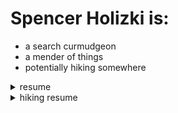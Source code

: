 # Spencer Holizki is:
* a search curmudgeon
* a mender of things
* potentially hiking somewhere

<details>
<summary>
resume
</summary>
<ul>
<li>freelance</li>
<br/>
<li>getty images</li>
<li>dissolve</li>
<li>UofA bib services</li>
</ul>
</details>


<details>
<summary>
hiking resume
</summary>
<ul>
<li>Prairie Mountain</li>
<li>Ben's Hill</li>
<li>Vents Ridge</li>
<li>Moose Mountain</li>
<li>Powderface Ridge (and 'Rainy Summit')</li>
<li>Iyarhe Ipan (Elbow side and Daffern route)</li>
<li>Forgetmenot Ridge</li>
<li>Nihahi Ridge (to South high point)</li>
<li>Mount Remus</li>
<li>Mount Howard</li>
<li>Mount Bryant</li>
<li>Unnamed SE 7 Peaks summit 436425</li>
<li>Jumpingpound Mountain</li>
<li>Cox Hill</li>
<li>Belmore Browne Peak </li>
<li>Tiara Peak</li>
<li>Boundary Peak (front range, obviously)</li>
<li>Midday Peak</li>
<li>Midnight Peak</li>
<li>Mount Baldy (South and Main)</li>
<li>Yates</li>
<li>Mary Barclay's Mountain</li>
<li>Mount Lorette</li>
<li>Mount Allan (via Centennial)</li>
<li>Porcupine Ridge</li>
<li>Wasootch Ridge (including Dewit's loop)</li>
<li>Wasootch Peak</li>
<li>The Wedge</li>
<li>Limestone Mountain</li>
<li>Opal North</li>
<li>Opal South</li>
<li>Little Lawson</li>
<li>King's Creek Ridge</li>
<li>Grizzly Peak</li>
<li>Rae Glacier</li>
<li>Gypsum Ridge</li>
<li>Commonwealth Ridge</li>
<li>Chester Lake </li>
<li>Tent Ridge</li>
<li>Little Lougheed</li>
<li>Mount Lougheed</li>
<li>Mount Sparrowhawk</li>
<li>Windtower</li>
<li>Rimwall</li>
<li>The Orphan</li>
<li>Ha Ling</li>
<li>EEOR</li>
<li>Old Goat Glacier</li>
<li>Bald Eagle Peak</li>
<li>Mount Lady Macdonald</li>
<li>Grotto Mountain</li>
<li>Gap Peak</li>
<li>Anklebiter (and Bluemat)</li>
<li>Exshaw Mountain</li>
<li>Door Jamb/Loder (regular and Jura Creek approach)</li>
<li>Yamnuska</li>
<li>Engagement Mountain</li>
<li>Pigeon Mountain</li>
<li>Heart Mountain</li>
<li>Wind Ridge</li>
<li>Black Rock Mountain</li>
<li>Fairview</li>
<li>Saddle Mountain</li>
<li>Niblock</li>
<li>Mount St. Piran</li>
<li>Mount Troubridge</li>
</ul>

Many thanks to Spirko, Daffern, Kane, Nugara, Dewit, Bou, Nakagawa, Ramblers, SnS people, and the myriad unnamed people that are willing to share their routes and trip reports for such hikes.
</details>
